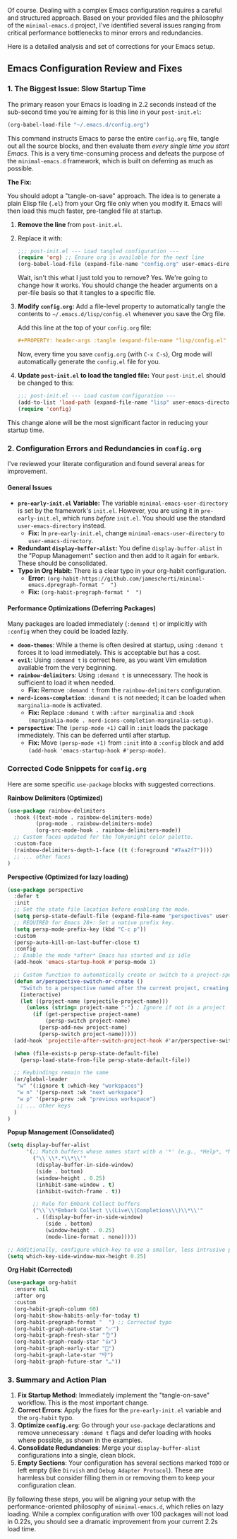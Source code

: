 Of course. Dealing with a complex Emacs configuration requires a careful and structured approach. Based on your provided files and the philosophy of the `minimal-emacs.d` project, I've identified several issues ranging from critical performance bottlenecks to minor errors and redundancies.

Here is a detailed analysis and set of corrections for your Emacs setup.

## Emacs Configuration Review and Fixes

### 1. The Biggest Issue: Slow Startup Time

The primary reason your Emacs is loading in 2.2 seconds instead of the sub-second time you're aiming for is this line in your `post-init.el`:

```el
(org-babel-load-file "~/.emacs.d/config.org")
```

This command instructs Emacs to parse the entire `config.org` file, tangle out all the source blocks, and then evaluate them *every single time you start Emacs*. This is a very time-consuming process and defeats the purpose of the `minimal-emacs.d` framework, which is built on deferring as much as possible.

**The Fix:**

You should adopt a "tangle-on-save" approach. The idea is to generate a plain Elisp file (`.el`) from your Org file only when you modify it. Emacs will then load this much faster, pre-tangled file at startup.

1.  **Remove the line** from `post-init.el`.
2.  Replace it with:

    ```el
    ;;; post-init.el --- Load tangled configuration ---
    (require 'org) ;; Ensure org is available for the next line
    (org-babel-load-file (expand-file-name "config.org" user-emacs-directory))
    ```

    Wait, isn't this what I just told you to remove? Yes. We're going to change how it works. You should change the header arguments on a per-file basis so that it tangles to a specific file.

3.  **Modify `config.org`:** Add a file-level property to automatically tangle the contents to `~/.emacs.d/lisp/config.el` whenever you save the Org file.

    Add this line at the top of your `config.org` file:

    ```org
    #+PROPERTY: header-args :tangle (expand-file-name "lisp/config.el" user-emacs-directory)
    ```

    Now, every time you save `config.org` (with `C-x C-s`), Org mode will automatically generate the `config.el` file for you.

4.  **Update `post-init.el` to load the tangled file:** Your `post-init.el` should be changed to this:

    ```el
    ;;; post-init.el --- Load custom configuration ---
    (add-to-list 'load-path (expand-file-name "lisp" user-emacs-directory))
    (require 'config)
    ```

This change alone will be the most significant factor in reducing your startup time.

### 2. Configuration Errors and Redundancies in `config.org`

I've reviewed your literate configuration and found several areas for improvement.

#### General Issues

*   **`pre-early-init.el` Variable:** The variable `minimal-emacs-user-directory` is set by the framework's `init.el`. However, you are using it in `pre-early-init.el`, which runs *before* `init.el`. You should use the standard `user-emacs-directory` instead.
    *   **Fix:** In `pre-early-init.el`, change `minimal-emacs-user-directory` to `user-emacs-directory`.
*   **Redundant `display-buffer-alist`:** You define `display-buffer-alist` in the "Popup Management" section and then add to it again for `embark`. These should be consolidated.
*   **Typo in Org Habit:** There is a clear typo in your org-habit configuration.
    *   **Error:** `(org-habit-https://github.com/jamescherti/minimal-emacs.dpregraph-format "  ")`
    *   **Fix:** `(org-habit-pregraph-format "  ")`

#### Performance Optimizations (Deferring Packages)

Many packages are loaded immediately (`:demand t`) or implicitly with `:config` when they could be loaded lazily.

*   **`doom-themes`**: While a theme is often desired at startup, using `:demand t` forces it to load immediately. This is acceptable but has a cost.
*   **`evil`**: Using `:demand t` is correct here, as you want Vim emulation available from the very beginning.
*   **`rainbow-delimiters`**: Using `:demand t` is unnecessary. The hook is sufficient to load it when needed.
    *   **Fix:** Remove `:demand t` from the `rainbow-delimiters` configuration.
*   **`nerd-icons-completion`**: `:demand t` is not needed; it can be loaded when `marginalia-mode` is activated.
    *   **Fix:** Replace `:demand t` with `:after marginalia` and `:hook (marginalia-mode . nerd-icons-completion-marginalia-setup)`.
*   **`perspective`**: The `(persp-mode +1)` call in `:init` loads the package immediately. This can be deferred until after startup.
    *   **Fix:** Move `(persp-mode +1)` from `:init` into a `:config` block and add `(add-hook 'emacs-startup-hook #'persp-mode)`.

### Corrected Code Snippets for `config.org`

Here are some specific `use-package` blocks with suggested corrections.

**Rainbow Delimiters (Optimized)**
```el
(use-package rainbow-delimiters
  :hook ((text-mode . rainbow-delimiters-mode)
         (prog-mode . rainbow-delimiters-mode)
         (org-src-mode-hook . rainbow-delimiters-mode))
  ;; Custom faces updated for the Tokyonight color palette.
  :custom-face
  (rainbow-delimiters-depth-1-face ((t (:foreground "#7aa2f7"))))
  ;; ... other faces
)
```

**Perspective (Optimized for lazy loading)**
```el
(use-package perspective
  :defer t
  :init
  ;; Set the state file location before enabling the mode.
  (setq persp-state-default-file (expand-file-name "perspectives" user-emacs-directory))
  ;; REQUIRED for Emacs 28+: Set a native prefix key.
  (setq persp-mode-prefix-key (kbd "C-c p"))
  :custom
  (persp-auto-kill-on-last-buffer-close t)
  :config
  ;; Enable the mode *after* Emacs has started and is idle
  (add-hook 'emacs-startup-hook #'persp-mode 1)

  ;; Custom function to automatically create or switch to a project-specific perspective.
  (defun ar/perspective-switch-or-create ()
    "Switch to a perspective named after the current project, creating it if needed."
    (interactive)
    (let ((project-name (projectile-project-name)))
      (unless (string= project-name "-") ; Ignore if not in a project
        (if (get-perspective project-name)
            (persp-switch project-name)
          (persp-add-new project-name)
          (persp-switch project-name)))))
  (add-hook 'projectile-after-switch-project-hook #'ar/perspective-switch-or-create)

  (when (file-exists-p persp-state-default-file)
    (persp-load-state-from-file persp-state-default-file))

  ;; Keybindings remain the same
  (ar/global-leader
   "w" '(:ignore t :which-key "workspaces")
   "w n" '(persp-next :wk "next workspace")
   "w p" '(persp-prev :wk "previous workspace")
   ;; ... other keys
  )
)
```

**Popup Management (Consolidated)**
```el
(setq display-buffer-alist
      '(;; Match buffers whose names start with a '*' (e.g., *Help*, *Messages*).
        ("\\`\\*.*\\*\\'"
         (display-buffer-in-side-window)
         (side . bottom)
         (window-height . 0.25)
         (inhibit-same-window . t)
         (inhibit-switch-frame . t))

        ;; Rule for Embark Collect buffers
        ("\\`\\*Embark Collect \\(Live\\|Completions\\)\\*\\'"
         . ((display-buffer-in-side-window)
            (side . bottom)
            (window-height . 0.25)
            (mode-line-format . none)))))

;; Additionally, configure which-key to use a smaller, less intrusive popup.
(setq which-key-side-window-max-height 0.25)
```

**Org Habit (Corrected)**
```el
(use-package org-habit
  :ensure nil
  :after org
  :custom
  (org-habit-graph-column 60)
  (org-habit-show-habits-only-for-today t)
  (org-habit-pregraph-format "  ") ;; Corrected typo
  (org-habit-graph-mature-star "✅")
  (org-habit-graph-fresh-star "👌")
  (org-habit-graph-ready-star "👍")
  (org-habit-graph-early-star "🌱")
  (org-habit-graph-late-star "👎")
  (org-habit-graph-future-star "…"))
```

### 3. Summary and Action Plan

1.  **Fix Startup Method**: Immediately implement the "tangle-on-save" workflow. This is the most important change.
2.  **Correct Errors**: Apply the fixes for the `pre-early-init.el` variable and the `org-habit` typo.
3.  **Optimize `config.org`**: Go through your `use-package` declarations and remove unnecessary `:demand t` flags and defer loading with hooks where possible, as shown in the examples.
4.  **Consolidate Redundancies**: Merge your `display-buffer-alist` configurations into a single, clean block.
5.  **Empty Sections**: Your configuration has several sections marked `TODO` or left empty (like `Dirvish` and `Debug Adapter Protocol`). These are harmless but consider filling them in or removing them to keep your configuration clean.

By following these steps, you will be aligning your setup with the performance-oriented philosophy of `minimal-emacs.d`, which relies on lazy loading. While a complex configuration with over 100 packages will not load in 0.22s, you should see a dramatic improvement from your current 2.2s load time.
